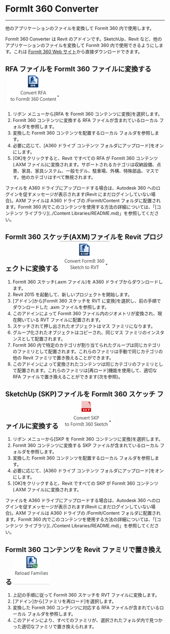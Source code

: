 

# FormIt 360 Converter

---

他のアプリケーションのファイルを変換して FormIt 360 内で使用します。

FormIt 360 Converter は Revit のアドインです。SketchUp、Revit など、他のアプリケーションのファイルを変換して FormIt 360 内で使用できるようにします。これは [FormIt 360 Web サイト](http://formit360.autodesk.com/blog/formit-converter/)から直接ダウンロードできます。

## RFA ファイルを FormIt 360 ファイルに変換する ![](Images/GUID-2CC7B106-9414-40FA-BD69-5884ACBA0834-low.png)

1. リボン メニューから[RFA を FormIt 360 コンテンツに変換]を選択します。
2. FormIt 360 コンテンツに変換する RFA ファイルが含まれているローカル フォルダを参照します。
3. 変換した FormIt 360 コンテンツを配置するローカル フォルダを参照します。
4. 必要に応じて、[A360 ドライブ コンテンツ フォルダにアップロード]をオンにします。
5. [OK]をクリックすると、Revit ですべての RFA が FormIt 360 コンテンツ(.AXM ファイル)に変換されます。サポートされるカテゴリは収納設備、点景、家具、家具システム、一般モデル、駐車場、外構、特殊部品、マスです。他のカテゴリはすべて無視されます。

ファイルを A360 ドライブにアップロードする場合は、Autodesk 360 へのログインを促すメッセージが表示されます(Revit にまだログインしていない場合)。AXM ファイルは A360 ドライブの /FormIt/Content フォルダに配置されます。FormIt 360 内でこのコンテンツを使用する方法の詳細については、「[コンテンツ ライブラリ](../Content Libraries/README.md)」を参照してください。

## FormIt 360 スケッチ(AXM)ファイルを Revit プロジェクトに変換する ![](Images/GUID-45D30848-2C40-46BB-AC86-47372BB18DB1-low.png)

1. FormIt 360 スケッチ(.axm ファイル)を A360 ドライブからダウンロードします。
2. Revit 2015 を起動して、新しいプロジェクトを開始します。
3. [アドイン]から[FormIt 360 スケッチを RVT に変換]を選択し、前の手順でダウンロードした .axm ファイルを参照します。
4. このアドインによって FormIt 360 ファイル内のジオメトリが変換され、現在開いている RVT ファイルに配置されます。
1. スケッチされて押し出されたオブジェクトはマス ファミリになります。
2. グループ化されたオブジェクトはコピーされ、同じマス ファミリのインスタンスとして配置されます。
3. FormIt 360 内で特定のカテゴリが割り当てられたグループは同じカテゴリのファミリとして配置されます。これらのファミリは手動で同じカテゴリの他の Revit ファミリで置き換えることができます。
4. このアドインによって変換されたコンテンツは同じカテゴリのファミリとして配置されます。これらのファミリは[再ロード]機能を使用して、適切な RFA ファイルで置き換えることができます(次を参照)。

## SketchUp (SKP)ファイルを FormIt 360 スケッチ ファイルに変換する ![](Images/GUID-D6CF1FD4-6665-4748-872C-5D2855A84D1D-low.png)

1. リボン メニューから[SKP を FormIt 360 コンテンツに変換]を選択します。
2. FormIt 360 コンテンツに変換する SKP ファイルが含まれているローカル フォルダを参照します。
3. 変換した FormIt 360 コンテンツを配置するローカル フォルダを参照します。
4. 必要に応じて、[A360 ドライブ コンテンツ フォルダにアップロード]をオンにします。
5. [OK]をクリックすると、Revit ですべての SKP が FormIt 360 コンテンツ(.AXM ファイル)に変換されます。

ファイルを A360 ドライブにアップロードする場合は、Autodesk 360 へのログインを促すメッセージが表示されます(Revit にまだログインしていない場合)。AXM ファイルは A360 ドライブの /FormIt/Content フォルダに配置されます。FormIt 360 内でこのコンテンツを使用する方法の詳細については、「[コンテンツ ライブラリ](../Content Libraries/README.md)」を参照してください。

## FormIt 360 コンテンツを Revit ファミリで置き換える ![](Images/GUID-B9500378-87F8-4458-858D-42A451164228-low.png)

1. 上記の手順に従って FormIt 360 スケッチを RVT ファイルに変換します。
2. [アドイン]から[ファミリを再ロード]を選択します。
3. 変換した FormIt 360 コンテンツに対応する RFA ファイルが含まれているローカル フォルダを参照します。
4. このアドインにより、すべてのファミリが、選択されたフォルダ内で見つかった適切なファミリで置き換えられます。

